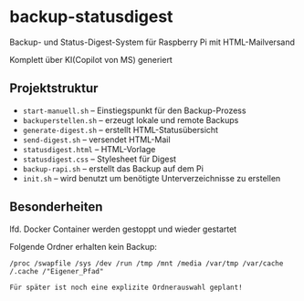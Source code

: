 # backup-statusdigest
Backup- und Status-Digest-System für Raspberry Pi mit HTML-Mailversand

Komplett über KI(Copilot von MS) generiert

## Projektstruktur
- `start-manuell.sh` – Einstiegspunkt für den Backup-Prozess
- `backuperstellen.sh` – erzeugt lokale und remote Backups
- `generate-digest.sh` – erstellt HTML-Statusübersicht
- `send-digest.sh` – versendet HTML-Mail
- `statusdigest.html` – HTML-Vorlage
- `statusdigest.css` – Stylesheet für Digest
- `backup-rapi.sh` – erstellt das Backup auf dem Pi
- `init.sh` – wird benutzt um benötigte Unterverzeichnisse zu erstellen

## Besonderheiten
lfd. Docker Container werden gestoppt und wieder gestartet

Folgende Ordner erhalten kein Backup: 

	/proc /swapfile /sys /dev /run /tmp /mnt /media /var/tmp /var/cache /.cache /"Eigener_Pfad" 

	Für später ist noch eine explizite Ordnerauswahl geplant! 
